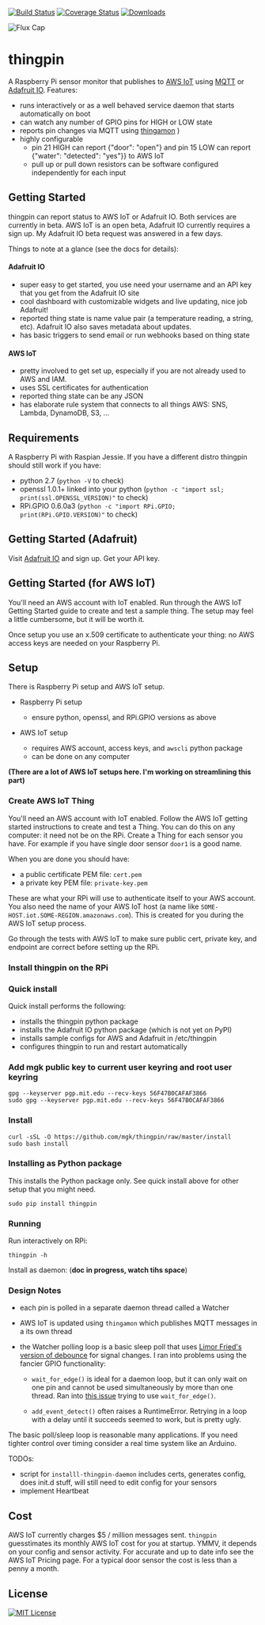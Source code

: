 [![Build Status](https://img.shields.io/travis/mgk/thingpin.svg)](https://travis-ci.org/mgk/thingpin)
[![Coverage Status](https://img.shields.io/coveralls/mgk/thingpin.svg)](https://coveralls.io/github/mgk/thingpin?branch=master)
[![Downloads](https://img.shields.io/pypi/dm/thingpin.svg)](https://pypi.python.org/pypi/thingpin)

![Flux Cap](https://img.shields.io/badge/flux%20capacitor-1.21%20GW-orange.svg)

# thingpin

A Raspberry Pi sensor monitor that publishes to [AWS IoT](https://aws.amazon.com/iot/) using [MQTT](http://mqtt.org/) or [Adafruit IO](https://io.adafruit.com/). Features:

 + runs interactively or as a well behaved service daemon that starts automatically on boot
 + can watch any number of GPIO pins for HIGH or LOW state
 + reports pin changes via MQTT using [thingamon](https://pypi.python.org/pypi/thingamon)
)
 + highly configurable
 	+ pin 21 HIGH can report {"door": "open"} and pin 15 LOW can report {"water": "detected": "yes"}} to AWS IoT
 	+ pull up or pull down resistors can be software configured independently for each input

## Getting Started

thingpin can report status to AWS IoT or Adafruit IO. Both services are currently in beta. AWS IoT is an open beta, Adafruit IO currently requires a sign up. My Adafruit IO beta request was answered in a few days.

Things to note at a glance (see the docs for details):

#### Adafruit IO

+ super easy to get started, you use need your username and an API key that
you get from the Adafruit IO site
+ cool dashboard with customizable widgets and live updating, nice job Adafruit!
+ reported thing state is name value pair (a temperature reading, a string, etc). Adafruit IO also saves metadata about updates.
+ has basic triggers to send email or run webhooks based on thing state


#### AWS IoT

+ pretty involved to get set up, especially if you are not already used to AWS and IAM.
+ uses SSL certificates for authentication
+ reported thing state can be any JSON
+ has elaborate rule system that connects to all things AWS: SNS, Lambda, DynamoDB, S3, ...


## Requirements

A Raspberry Pi with Raspian Jessie. If you have a different distro thingpin should still work if you have:

 - python 2.7 (`python -V` to check)
 - openssl 1.0.1+ linked into your python (`python -c "import ssl; print(ssl.OPENSSL_VERSION)"` to check)
 - RPi.GPIO 0.6.0a3 (`python -c "import RPi.GPIO; print(RPi.GPIO.VERSION)"` to check)

## Getting Started (Adafruit)

Visit [Adafruit IO](https://io.adafruit.com/) and sign up. Get your API key.

## Getting Started (for AWS IoT)

You'll need an AWS account with IoT enabled. Run through the AWS IoT Getting Started guide to create and test a sample thing. The setup may feel a little cumbersome, but it will be worth it.

Once setup you use an x.509 certificate to authenticate your thing: no AWS access keys are needed on your Raspberry Pi.

## Setup

There is Raspberry Pi setup and AWS IoT setup.

+ Raspberry Pi setup
	+ ensure python, openssl, and RPi.GPIO versions as above

 + AWS IoT setup
	+ requires AWS account, access keys, and `awscli` python package
	+ can be done on any computer

**(There are a lot of AWS IoT setups here. I'm working on streamlining this part)**

### Create AWS IoT Thing

You'll need an AWS account with IoT enabled. Follow the AWS IoT getting started instructions to create and test a Thing. You can do this on any computer: it need not be on the RPi. Create a Thing for each sensor you have. For example if you have single door sensor `door1` is a good name.

When you are done you should have:

 - a public certificate PEM file: `cert.pem`
 - a private key PEM file: `private-key.pem`

These are what your RPi will use to authenticate itself to your AWS account. You also need
the name of your AWS IoT host (a name like `SOME-HOST.iot.SOME-REGION.amazonaws.com`). This is created for you during the AWS IoT setup process.

Go through the tests with AWS IoT to make sure public cert, private key, and endpoint are correct before setting up the RPi.

### Install thingpin on the RPi

### Quick install

Quick install performs the following:

+ installs the thingpin python package
+ installs the Adafruit IO python package (which is not yet on PyPI)
+ installs sample configs for AWS and Adafruit in /etc/thingpin
+ configures thingpin to run and restart automatically

### Add mgk public key to current user keyring and root user keyring
```console
gpg --keyserver pgp.mit.edu --recv-keys 56F47B0CAFAF3866
sudo gpg --keyserver pgp.mit.edu --recv-keys 56F47B0CAFAF3866
```

### Install
```console
curl -sSL -O https://github.com/mgk/thingpin/raw/master/install
sudo bash install
```

### Installing as Python package
This installs the Python package only. See quick install above for other setup that you might need.

```console
sudo pip install thingpin
```

### Running

Run interactively on RPi:

```console
thingpin -h

```

Install as daemon: (**doc in progress, watch tihs space**)

### Design Notes

+ each pin is polled in a separate daemon thread called a Watcher

+ AWS IoT is updated using `thingamon` which publishes MQTT messages in a
  its own thread

+ the Watcher polling loop is a basic sleep poll that uses [Limor Fried's version of debounce](https://www.arduino.cc/en/Tutorial/Debounce) for signal changes. I ran into problems using the fancier GPIO functionality:

  - `wait_for_edge()` is ideal for a daemon loop, but it can only wait on one pin and cannot be used simultaneously by more than one thread. Ran into [this issue](http://sourceforge.net/p/raspberry-gpio-python/tickets/103/) trying to use `wait_for_edge()`.

  - `add_event_detect()` often raises a RuntimeError. Retrying in a loop with a delay until it succeeds seemed to work, but is pretty ugly.

The basic poll/sleep loop is reasonable many applications. If you need tighter control over timing consider a real time system like an Arduino.

TODOs:

 + script for `installl-thingpin-daemon` includes certs, generates config, does init.d stuff, will still need to edit config for your sensors
 + implement Heartbeat

## Cost

AWS IoT currently charges $5 / million messages sent. `thingpin` guesstimates its monthly AWS IoT cost for you at startup. YMMV, it depends on your config and sensor activity. For accurate and up to date info see the AWS IoT Pricing page. For a typical door sensor the cost is less than a penny a month.

## License
[![MIT License](http://img.shields.io/badge/license-MIT-blue.svg?style=flat)](LICENSE)
